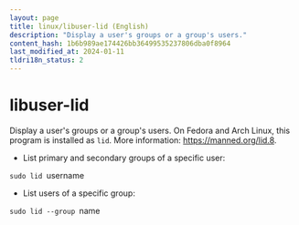 ```yaml
---
layout: page
title: linux/libuser-lid (English)
description: "Display a user's groups or a group's users."
content_hash: 1b6b989ae174426bb36499535237806dba0f8964
last_modified_at: 2024-01-11
tldri18n_status: 2
---
```

# libuser-lid

Display a user's groups or a group's users.
On Fedora and Arch Linux, this program is installed as `lid`.
More information: <https://manned.org/lid.8>.

- List primary and secondary groups of a specific user:

`sudo lid `<span class="tldr-var badge badge-pill bg-dark-lm bg-white-dm text-white-lm text-dark-dm font-weight-bold">username</span>

- List users of a specific group:

`sudo lid --group `<span class="tldr-var badge badge-pill bg-dark-lm bg-white-dm text-white-lm text-dark-dm font-weight-bold">name</span>
